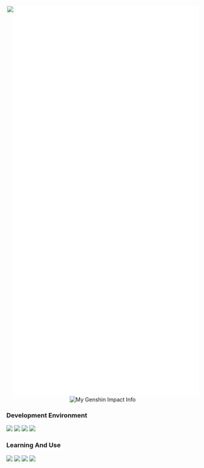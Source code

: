 <img src="./github-metrics.svg" align="right"></img>
<p href="https://github.com/HuYo-OS" align="center">
  <img src="https://count.littlebell.top/@HuYo-OS?theme=rule34" style="width: 300px;">
  <img src="https://genshin-card.littlebell.top/detail/3/273424120.png" title="My Genshin Impact Info" style="width: 300px;">
</p>

### **Development Environment**

![](https://img.shields.io/badge/Windows11-0078d6?style=flat-square&logo=windows11&logoColor=fff)
![](https://img.shields.io/badge/-Ubuntu-fcc624?style=flat-square&logo=Ubuntu&logoColor=fff&color=e95420)
![](https://img.shields.io/badge/Visual%20Studio%20Code-007acc?style=flat-square&logo=visual-studio-code&logoColor=fff)
![](https://img.shields.io/badge/-Anaconda-4fc08d?style=flat-square&logo=anaconda&logoColor=fff&color=44a833)

### **Learning And Use**
![](https://img.shields.io/badge/-Python-3776ab?style=flat-square&logo=Python&logoColor=fff)
![](https://img.shields.io/badge/-JavaScript-4fc08d?style=flat-square&logo=javascript&logoColor=fff&color=f1e05a)
![](https://img.shields.io/badge/-C++-4fc08d?style=flat-square&logo=cplusplus&logoColor=fff&color=f34b7d)
![](https://img.shields.io/badge/-CSharp-3776ab?style=flat-square&logo=Csharp&logoColor=fff&color=690081)

